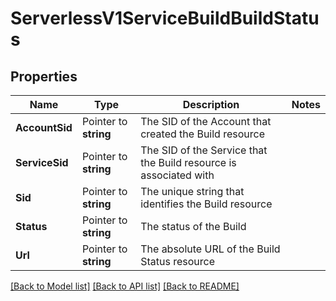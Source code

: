 # ServerlessV1ServiceBuildBuildStatus

## Properties
Name | Type | Description | Notes
------------ | ------------- | ------------- | -------------
**AccountSid** | Pointer to **string** | The SID of the Account that created the Build resource |
**ServiceSid** | Pointer to **string** | The SID of the Service that the Build resource is associated with |
**Sid** | Pointer to **string** | The unique string that identifies the Build resource |
**Status** | Pointer to **string** | The status of the Build |
**Url** | Pointer to **string** | The absolute URL of the Build Status resource |

[[Back to Model list]](../README.md#documentation-for-models) [[Back to API list]](../README.md#documentation-for-api-endpoints) [[Back to README]](../README.md)


